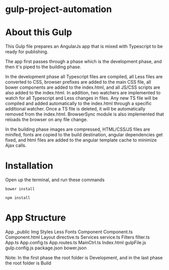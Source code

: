 # gulp-project-automation


# About this Gulp

This Gulp file prepares an AngularJs app that is mixed with Typescript to be ready for publishing. 

The app first passes through a phase which is the development phase, and then it's piped to the building phase.

In the development phase all Typescript files are compiled, all Less files are converted to CSS, browser prefixes 
are added to the main CSS file, all bower components are added to the index.html, and all JS/CSS scripts are also added 
to the index.html. 
In addition, two watchers are implemented to watch for all Typescript and Less changes in files. 
Any new TS file will be compiled and added automatically to the index.html through a specific additional watcher. Once a TS file is deleted, it will be automatically removed from the index.html. BrowserSync module is also implemented that reloads the browser on any file change.

In the building phase images are compressed, HTML/CSS/JS files are minifed, fonts are copied to the build destination, angular dependencies get fixed, and html files are added to the angular template cache to minimize 
Ajax calls.


# Installation

  Open up the terminal, and run these commands
  
    bower install
    
    npm install
    

# App Structure

 App
  _public
    Img
    Styles
      Less
      Fonts
  Component
    Component.ts
    Component.html
  Layout
    directive.ts
  Services
    service.ts
  Filters
    filter.ts
  App.ts
  App.config.ts
  App.routes.ts
  MainCtrl.ts
  Index.html
  gulpFile.js
  gulp.config.js
  package.json
  bower.json
  
Note: In the first phase the root folder is Development, and in the last phase the root folder is Build
